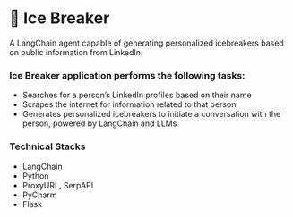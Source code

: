 # 🧊 Ice Breaker
A LangChain agent capable of generating personalized icebreakers based on public information from LinkedIn.

### Ice Breaker application performs the following tasks:
- Searches for a person’s LinkedIn profiles based on their name
- Scrapes the internet for information related to that person
- Generates personalized icebreakers to initiate a conversation with the person, powered by LangChain and LLMs

### Technical Stacks
- LangChain
- Python
- ProxyURL, SerpAPI
- PyCharm
- Flask

